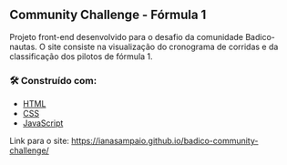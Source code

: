 ## Community Challenge - Fórmula 1
Projeto front-end desenvolvido para o desafio da comunidade Badico-nautas. O site consiste na visualização do cronograma de corridas e da classificação dos pilotos de fórmula 1.

### 🛠️ Construído com:
* [HTML](https://developer.mozilla.org/pt-BR/docs/Web/HTML) 
* [CSS](https://developer.mozilla.org/pt-BR/docs/Web/CSS) 
* [JavaScript](https://developer.mozilla.org/pt-BR/docs/Web/JavaScript)

Link para o site: https://ianasampaio.github.io/badico-community-challenge/
